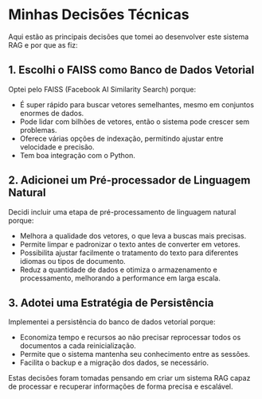 # Minhas Decisões Técnicas

Aqui estão as principais decisões que tomei ao desenvolver este sistema RAG e por que as fiz:

## 1. Escolhi o FAISS como Banco de Dados Vetorial

Optei pelo FAISS (Facebook AI Similarity Search) porque:

- É super rápido para buscar vetores semelhantes, mesmo em conjuntos enormes de dados.
- Pode lidar com bilhões de vetores, então o sistema pode crescer sem problemas.
- Oferece várias opções de indexação, permitindo ajustar entre velocidade e precisão.
- Tem boa integração com o Python.

## 2. Adicionei um Pré-processador de Linguagem Natural

Decidi incluir uma etapa de pré-processamento de linguagem natural porque:

- Melhora a qualidade dos vetores, o que leva a buscas mais precisas.
- Permite limpar e padronizar o texto antes de converter em vetores.
- Possibilita ajustar facilmente o tratamento do texto para diferentes idiomas ou tipos de documento.
- Reduz a quantidade de dados e otimiza o armazenamento e processamento, melhorando a performance em larga escala.

## 3. Adotei uma Estratégia de Persistência

Implementei a persistência do banco de dados vetorial porque:

- Economiza tempo e recursos ao não precisar reprocessar todos os documentos a cada reinicialização.
- Permite que o sistema mantenha seu conhecimento entre as sessões.
- Facilita o backup e a migração dos dados, se necessário.

Estas decisões foram tomadas pensando em criar um sistema RAG capaz de processar e recuperar informações de forma precisa e escalável.